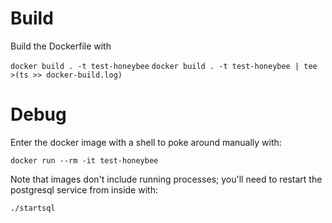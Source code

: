 # Build
Build the Dockerfile with

```docker build . -t test-honeybee```
```docker build . -t test-honeybee | tee >(ts >> docker-build.log)```

# Debug
Enter the docker image with a shell to poke around manually with:

```docker run --rm -it test-honeybee```

Note that images don't include running processes; you'll need to restart the
postgresql service from inside with:

```./startsql```
